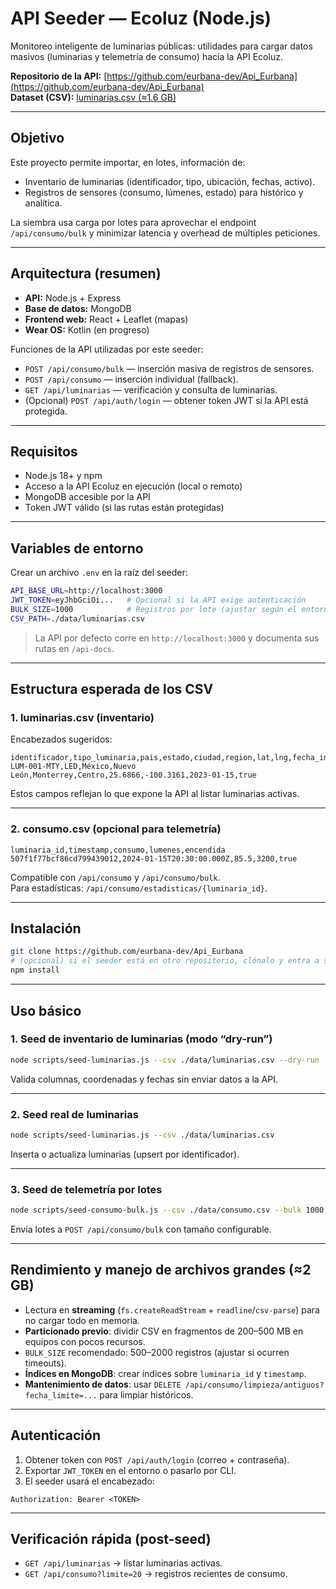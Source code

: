 # API Seeder — Ecoluz (Node.js)

Monitoreo inteligente de luminarias públicas: utilidades para cargar datos masivos (luminarias y telemetría de consumo) hacia la API Ecoluz.

**Repositorio de la API:** [https://github.com/eurbana-dev/Api_Eurbana](https://github.com/eurbana-dev/Api_Eurbana)  
**Dataset (CSV):** [luminarias.csv (≈1.6 GB)](https://www.mediafire.com/file/dzz7s2yuaeu17gm/luminarias.csv/file)

---

## Objetivo

Este proyecto permite importar, en lotes, información de:

- Inventario de luminarias (identificador, tipo, ubicación, fechas, activo).  
- Registros de sensores (consumo, lúmenes, estado) para histórico y analítica.

La siembra usa carga por lotes para aprovechar el endpoint `/api/consumo/bulk` y minimizar latencia y overhead de múltiples peticiones.

---

## Arquitectura (resumen)

- **API:** Node.js + Express  
- **Base de datos:** MongoDB  
- **Frontend web:** React + Leaflet (mapas)  
- **Wear OS:** Kotlin (en progreso)

Funciones de la API utilizadas por este seeder:

- `POST /api/consumo/bulk` — inserción masiva de registros de sensores.  
- `POST /api/consumo` — inserción individual (fallback).  
- `GET /api/luminarias` — verificación y consulta de luminarias.  
- (Opcional) `POST /api/auth/login` — obtener token JWT si la API está protegida.

---

## Requisitos

- Node.js 18+ y npm  
- Acceso a la API Ecoluz en ejecución (local o remoto)  
- MongoDB accesible por la API  
- Token JWT válido (si las rutas están protegidas)

---

## Variables de entorno

Crear un archivo `.env` en la raíz del seeder:

```bash
API_BASE_URL=http://localhost:3000
JWT_TOKEN=eyJhbGciOi...   # Opcional si la API exige autenticación
BULK_SIZE=1000            # Registros por lote (ajustar según el entorno)
CSV_PATH=./data/luminarias.csv
```

> La API por defecto corre en `http://localhost:3000` y documenta sus rutas en `/api-docs`.

---

## Estructura esperada de los CSV

### 1. luminarias.csv (inventario)

Encabezados sugeridos:

```
identificador,tipo_luminaria,pais,estado,ciudad,region,lat,lng,fecha_instalacion,activo
LUM-001-MTY,LED,México,Nuevo León,Monterrey,Centro,25.6866,-100.3161,2023-01-15,true
```

Estos campos reflejan lo que expone la API al listar luminarias activas.

---

### 2. consumo.csv (opcional para telemetría)

```
luminaria_id,timestamp,consumo,lumenes,encendida
507f1f77bcf86cd799439012,2024-01-15T20:30:00.000Z,85.5,3200,true
```

Compatible con `/api/consumo` y `/api/consumo/bulk`.  
Para estadísticas: `/api/consumo/estadisticas/{luminaria_id}`.

---

## Instalación

```bash
git clone https://github.com/eurbana-dev/Api_Eurbana
# (opcional) si el seeder está en otro repositorio, clónalo y entra a su carpeta
npm install
```

---

## Uso básico

### 1. Seed de inventario de luminarias (modo “dry-run”)

```bash
node scripts/seed-luminarias.js --csv ./data/luminarias.csv --dry-run
```

Valida columnas, coordenadas y fechas sin enviar datos a la API.

---

### 2. Seed real de luminarias

```bash
node scripts/seed-luminarias.js --csv ./data/luminarias.csv
```

Inserta o actualiza luminarias (upsert por identificador).

---

### 3. Seed de telemetría por lotes

```bash
node scripts/seed-consumo-bulk.js --csv ./data/consumo.csv --bulk 1000
```

Envía lotes a `POST /api/consumo/bulk` con tamaño configurable.

---

## Rendimiento y manejo de archivos grandes (≈2 GB)

- Lectura en **streaming** (`fs.createReadStream` + `readline`/`csv-parse`) para no cargar todo en memoria.  
- **Particionado previo**: dividir CSV en fragmentos de 200–500 MB en equipos con pocos recursos.  
- `BULK_SIZE` recomendado: 500–2000 registros (ajustar si ocurren timeouts).  
- **Índices en MongoDB**: crear índices sobre `luminaria_id` y `timestamp`.  
- **Mantenimiento de datos**: usar `DELETE /api/consumo/limpieza/antiguos?fecha_limite=...` para limpiar históricos.

---

## Autenticación


1. Obtener token con `POST /api/auth/login` (correo + contraseña).  
2. Exportar `JWT_TOKEN` en el entorno o pasarlo por CLI.  
3. El seeder usará el encabezado:  

```
Authorization: Bearer <TOKEN>
```

---

## Verificación rápida (post-seed)

- `GET /api/luminarias` → listar luminarias activas.  
- `GET /api/consumo?limite=20` → registros recientes de consumo.  

